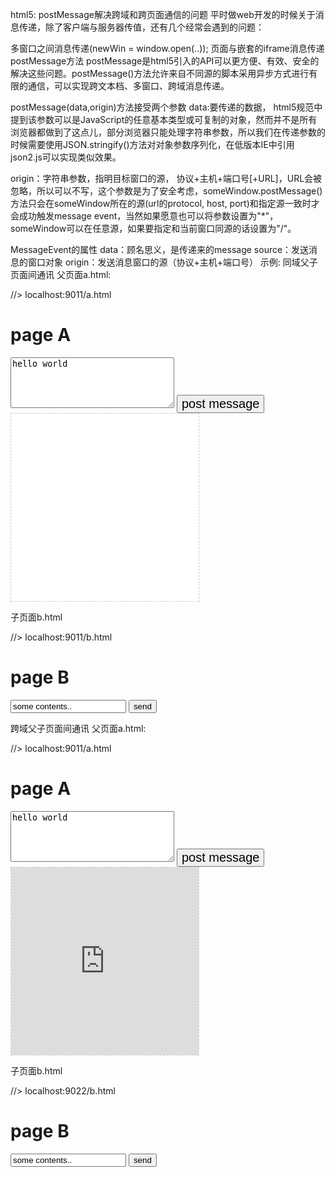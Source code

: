 html5: postMessage解决跨域和跨页面通信的问题
平时做web开发的时候关于消息传递，除了客户端与服务器传值，还有几个经常会遇到的问题：

多窗口之间消息传递(newWin = window.open(..));
页面与嵌套的iframe消息传递
postMessage方法
postMessage是html5引入的API可以更方便、有效、安全的解决这些问题。postMessage()方法允许来自不同源的脚本采用异步方式进行有限的通信，可以实现跨文本档、多窗口、跨域消息传递。

postMessage(data,origin)方法接受两个参数
data:要传递的数据，
html5规范中提到该参数可以是JavaScript的任意基本类型或可复制的对象，然而并不是所有浏览器都做到了这点儿，部分浏览器只能处理字符串参数，所以我们在传递参数的时候需要使用JSON.stringify()方法对对象参数序列化，在低版本IE中引用json2.js可以实现类似效果。

origin：字符串参数，指明目标窗口的源，
协议+主机+端口号[+URL]，URL会被忽略，所以可以不写，这个参数是为了安全考虑，someWindow.postMessage()方法只会在someWindow所在的源(url的protocol, host, port)和指定源一致时才会成功触发message event，当然如果愿意也可以将参数设置为"*"，someWindow可以在任意源，如果要指定和当前窗口同源的话设置为"/"。

MessageEvent的属性
data：顾名思义，是传递来的message
source：发送消息的窗口对象
origin：发送消息窗口的源（协议+主机+端口号）
示例:
同域父子页面间通讯
父页面a.html:

//> localhost:9011/a.html
<h1 class="header">page A</h1>
<div class="mb20">
    <textarea name="ta" id="data" cols="30" rows="5">hello world</textarea>
    <button style="font-size:20px;" onclick="send()">post message</button>
</div>
<!-- 不跨域的情况 -->
<iframe src="b.html" id="child" style="display: block; border: 1px dashed #ccc; height: 300px;"></iframe>

<script>
function send() {
    var data = document.querySelector('#data').value;

    // 注意: 只会触发当前window对象的message事件
    // 也可以访问子页面的window对象，触发子页面的message事件 (window.frames[0].postMessage(...))
    // window.postMessage(data, '/');
   // data = {name: 'sandy', age: 20, fav: {sing: true, shop: false}}; // 也可以传普通对象
    window.frames[0].postMessage(data, '/'); // 触发同域子页面的message事件
    //window.frames[0].postMessage(data, 'http://localhost:9022/'); // 触发跨域子页面的messag事件
}

// 当前页面执行 window.postMessage(..)
// 或
// 子页面执行 parent.postMessage(...) 都会触发下面的回调, messageEvent.source不同而已
window.addEventListener('message', function(messageEvent) {
    var data = messageEvent.data;// messageEvent: {source, currentTarget, data}
    console.info('message from child:', data);
}, false);
</script>
子页面b.html

//> localhost:9011/b.html
<h1 class="header">page B</h1>

<input type="text" id="inp" value="some contents..">
<button onclick="send()">send</button>

<script>
window.addEventListener('message', function(ev) {
    // if (ev.source !== window.parent) {return;}
    var data = ev.data;
    console.info('message from parent:', data);
}, false);

function send() {
    var data = document.querySelector('#inp').value;
    // window.postMessage(data, '*'); // 触发当前页面的message事件
    parent.postMessage(data, '*'); // 触发父页面的message事件
    // parent.postMessage(data, 'http://localhost:9011/'); // 若父页面的域名和指定的不一致，则postMessage失败
}
</script>
跨域父子页面间通讯
父页面a.html:

//> localhost:9011/a.html
<h1 class="header">page A</h1>
<div class="mb20">
    <textarea name="ta" id="data" cols="30" rows="5">hello world</textarea>
    <button style="font-size:20px;" onclick="send()">post message</button>
</div>
<!-- 跨域的情况 -->
<iframe src="http://localhost:9022/b.html" id="child" style="display: block; border: 1px dashed #ccc; height: 300px;"></iframe>

<script>
function send() {
    var data = document.querySelector('#data').value;

    window.frames[0].postMessage(data, 'http://localhost:9022/'); // 触发跨域子页面的messag事件
}

window.addEventListener('message', function(messageEvent) {
    var data = messageEvent.data;
    console.info('message from child:', data);
}, false);
</script>
子页面b.html

//> localhost:9022/b.html
<h1 class="header">page B</h1>

<input type="text" id="inp" value="some contents..">
<button onclick="send()">send</button>

<script>
window.addEventListener('message', function(ev) {
    // if (ev.source !== window.parent) {return;}
    var data = ev.data;
    console.info('message from parent:', data);
}, false);

function send() {
    var data = document.querySelector('#inp').value;
    parent.postMessage(data, 'http://localhost:9011/'); // 若父页面的域名和指定的不一致，则postMessage失败
    // parent.postMessage(data, '*'); // 触发父页面的message事件
}
</script>
